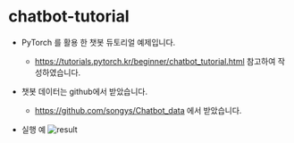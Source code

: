 # chatbot-tutorial
- PyTorch 를 활용 한 챗봇 듀토리얼 예제입니다.
	- <https://tutorials.pytorch.kr/beginner/chatbot_tutorial.html> 참고하여 작성하였습니다.

- 챗봇 데이터는 github에서 받았습니다. 
	- <https://github.com/songys/Chatbot_data> 에서 받았습니다.

- 실행 예
![result](https://user-images.githubusercontent.com/20807197/91159142-9ab93000-e702-11ea-8b06-8e82b6bb7473.PNG)